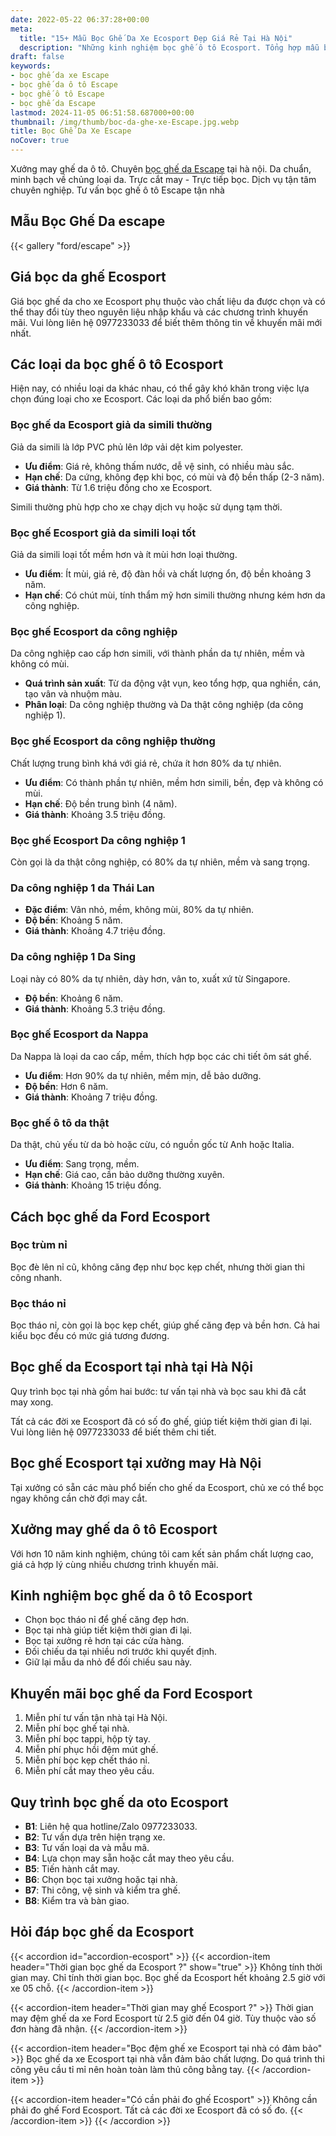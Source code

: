 ```yaml
---
date: 2022-05-22 06:37:28+00:00
meta:
  title: "15+ Mẫu Bọc Ghế Da Xe Ecosport Đẹp Giá Rẻ Tại Hà Nội"
  description: "Những kinh nghiệm bọc ghế ô tô Ecosport. Tổng hợp mẫu bọc ghế da Ecosport đẹp. Bảng giá bọc ghế da xe Ecosport. Chương trình khuyến mãi bọc ghế Ford Ecosport"
draft: false
keywords:
- bọc ghế da xe Escape
- bọc ghế da ô tô Escape
- bọc ghế ô tô Escape
- bọc ghế da Escape
lastmod: 2024-11-05 06:51:58.687000+00:00
thumbnail: /img/thumb/boc-da-ghe-xe-Escape.jpg.webp
title: Bọc Ghế Da Xe Escape
noCover: true
---
```


Xưởng may ghế da ô tô. Chuyên [bọc ghế da Escape](https://bocgheoto.vn/ford/boc-ghe-da-xe-ford-escape.html/) tại hà nội. Da chuẩn, minh bạch về chủng loại da. Trực cắt may - Trực tiếp bọc. Dịch vụ tận tâm chuyên nghiệp. Tư vấn bọc ghế ô tô Escape tận nhà
## Mẫu Bọc Ghế Da escape
{{< gallery "ford/escape" >}}

## Giá bọc da ghế Ecosport
Giá bọc ghế da cho xe Ecosport phụ thuộc vào chất liệu da được chọn và có thể thay đổi tùy theo nguyên liệu nhập khẩu và các chương trình khuyến mãi. Vui lòng liên hệ 0977233033 để biết thêm thông tin về khuyến mãi mới nhất.

## Các loại da bọc ghế ô tô Ecosport
Hiện nay, có nhiều loại da khác nhau, có thể gây khó khăn trong việc lựa chọn đúng loại cho xe Ecosport. Các loại da phổ biến bao gồm:

### Bọc ghế da Ecosport giả da simili thường
Giả da simili là lớp PVC phủ lên lớp vải dệt kim polyester.

- **Ưu điểm**: Giá rẻ, không thấm nước, dễ vệ sinh, có nhiều màu sắc.
- **Hạn chế**: Da cứng, không đẹp khi bọc, có mùi và độ bền thấp (2-3 năm).
- **Giá thành**: Từ 1.6 triệu đồng cho xe Ecosport.

Simili thường phù hợp cho xe chạy dịch vụ hoặc sử dụng tạm thời.

### Bọc ghế Ecosport giả da simili loại tốt
Giả da simili loại tốt mềm hơn và ít mùi hơn loại thường.

- **Ưu điểm**: Ít mùi, giá rẻ, độ đàn hồi và chất lượng ổn, độ bền khoảng 3 năm.
- **Hạn chế**: Có chút mùi, tính thẩm mỹ hơn simili thường nhưng kém hơn da công nghiệp.

### Bọc ghế Ecosport da công nghiệp
Da công nghiệp cao cấp hơn simili, với thành phần da tự nhiên, mềm và không có mùi.

- **Quá trình sản xuất**: Từ da động vật vụn, keo tổng hợp, qua nghiền, cán, tạo vân và nhuộm màu.
- **Phân loại**: Da công nghiệp thường và Da thật công nghiệp (da công nghiệp 1).

### Bọc ghế Ecosport da công nghiệp thường
Chất lượng trung bình khá với giá rẻ, chứa ít hơn 80% da tự nhiên.

- **Ưu điểm**: Có thành phần tự nhiên, mềm hơn simili, bền, đẹp và không có mùi.
- **Hạn chế**: Độ bền trung bình (4 năm).
- **Giá thành**: Khoảng 3.5 triệu đồng.

### Bọc ghế Ecosport Da công nghiệp 1
Còn gọi là da thật công nghiệp, có 80% da tự nhiên, mềm và sang trọng.

### Da công nghiệp 1 da Thái Lan
- **Đặc điểm**: Vân nhỏ, mềm, không mùi, 80% da tự nhiên.
- **Độ bền**: Khoảng 5 năm.
- **Giá thành**: Khoảng 4.7 triệu đồng.

### Da công nghiệp 1 Da Sing
Loại này có 80% da tự nhiên, dày hơn, vân to, xuất xứ từ Singapore.

- **Độ bền**: Khoảng 6 năm.
- **Giá thành**: Khoảng 5.3 triệu đồng.

### Bọc ghế Ecosport da Nappa
Da Nappa là loại da cao cấp, mềm, thích hợp bọc các chi tiết ôm sát ghế.

- **Ưu điểm**: Hơn 90% da tự nhiên, mềm mịn, dễ bảo dưỡng.
- **Độ bền**: Hơn 6 năm.
- **Giá thành**: Khoảng 7 triệu đồng.

### Bọc ghế ô tô da thật
Da thật, chủ yếu từ da bò hoặc cừu, có nguồn gốc từ Anh hoặc Italia.

- **Ưu điểm**: Sang trọng, mềm.
- **Hạn chế**: Giá cao, cần bảo dưỡng thường xuyên.
- **Giá thành**: Khoảng 15 triệu đồng.

## Cách bọc ghế da Ford Ecosport

### Bọc trùm nỉ
Bọc đè lên nỉ cũ, không căng đẹp như bọc kẹp chết, nhưng thời gian thi công nhanh.

### Bọc tháo nỉ
Bọc tháo nỉ, còn gọi là bọc kẹp chết, giúp ghế căng đẹp và bền hơn. Cả hai kiểu bọc đều có mức giá tương đương.

## Bọc ghế da Ecosport tại nhà tại Hà Nội
Quy trình bọc tại nhà gồm hai bước: tư vấn tại nhà và bọc sau khi đã cắt may xong.

Tất cả các đời xe Ecosport đã có số đo ghế, giúp tiết kiệm thời gian đi lại. Vui lòng liên hệ 0977233033 để biết thêm chi tiết.

## Bọc ghế Ecosport tại xưởng may Hà Nội
Tại xưởng có sẵn các màu phổ biến cho ghế da Ecosport, chủ xe có thể bọc ngay không cần chờ đợi may cắt.

## Xưởng may ghế da ô tô Ecosport
Với hơn 10 năm kinh nghiệm, chúng tôi cam kết sản phẩm chất lượng cao, giá cả hợp lý cùng nhiều chương trình khuyến mãi.

## Kinh nghiệm bọc ghế da ô tô Ecosport
- Chọn bọc tháo nỉ để ghế căng đẹp hơn.
- Bọc tại nhà giúp tiết kiệm thời gian đi lại.
- Bọc tại xưởng rẻ hơn tại các cửa hàng.
- Đối chiếu da tại nhiều nơi trước khi quyết định.
- Giữ lại mẫu da nhỏ để đối chiếu sau này.

## Khuyến mãi bọc ghế da Ford Ecosport
1. Miễn phí tư vấn tận nhà tại Hà Nội.
2. Miễn phí bọc ghế tại nhà.
3. Miễn phí bọc tappi, hộp tỳ tay.
4. Miễn phí phục hồi đệm mút ghế.
5. Miễn phí bọc kẹp chết tháo nỉ.
6. Miễn phí cắt may theo yêu cầu.

## Quy trình bọc ghế da oto Ecosport
- **B1**: Liên hệ qua hotline/Zalo 0977233033.
- **B2**: Tư vấn dựa trên hiện trạng xe.
- **B3**: Tư vấn loại da và mẫu mã.
- **B4**: Lựa chọn may sẵn hoặc cắt may theo yêu cầu.
- **B5**: Tiến hành cắt may.
- **B6**: Chọn bọc tại xưởng hoặc tại nhà.
- **B7**: Thi công, vệ sinh và kiểm tra ghế.
- **B8**: Kiểm tra và bàn giao.

## Hỏi đáp bọc ghế da Ecosport

{{< accordion id="accordion-ecosport" >}}
  {{< accordion-item header="Thời gian bọc ghế da Ecosport ?" show="true" >}}
    Không tính thời gian may. Chỉ tính thời gian bọc. Bọc ghế da Ecosport hết khoảng 2.5 giờ với xe 05 chỗ.
  {{< /accordion-item >}}
  
  {{< accordion-item header="Thời gian may ghế Ecosport ?" >}}
    Thời gian may đệm ghế da xe Ford Ecosport từ 2.5 giờ đến 04 giờ. Tùy thuộc vào số đơn hàng đã nhận.
  {{< /accordion-item >}}
  
  {{< accordion-item header="Bọc đệm ghế xe Ecosport tại nhà có đảm bảo" >}}
    Bọc ghế da xe Ecosport tại nhà vẫn đảm bảo chất lượng. Do quá trình thi công yêu cầu tỉ mỉ nên hoàn toàn làm thủ công bằng tay.
  {{< /accordion-item >}}
  
  {{< accordion-item header="Có cần phải đo ghế Ecosport" >}}
    Không cần phải đo ghế Ford Ecosport. Tất cả các đời xe Ecosport đã có số đo.
  {{< /accordion-item >}}
{{< /accordion >}}
